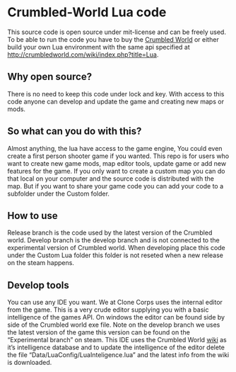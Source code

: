 # Crumbled-World Lua code

This source code is open source under mit-license and can be freely used.
To be able to run the code you have to buy the [Crumbled World](http://store.steampowered.com/app/542910/) or either build your own Lua environment with the same api specified at http://crumbledworld.com/wiki/index.php?title=Lua.

## Why open source?
There is no need to keep this code under lock and key. With access to this code anyone can develop and update the game and creating new maps or mods.

## So what can you do with this?
Almost anything, the lua have access to the game engine, You could even create a first person shooter game if you wanted. This repo is for users who want to create new game mods, map editor tools, update game or add new features for the game. 
If you only want to create a custom map you can do that local on your computer and the source code is distributed with the map. But if you want to share your game code you can add your code to a subfolder under the Custom folder. 

## How to use
Release branch is the code used by the latest version of the Crumbled world.
Develop branch is the develop branch and is not connected to the experimental version of Crumbled world.
When developing place this code under the Custom Lua folder this folder is not reseted when a new release on the steam happens.

## Develop tools
You can use any IDE you want. We at Clone Corps uses the internal editor from the game. This is a very crude editor supplying you with a basic intelligence of the games API.
On windows the editor can be found side by side of the Crumbled world exe file.
Note on the develop branch we uses the latest version of the game this version can be found on the “Experimental branch” on steam. 
This IDE uses the Crumbled World [wiki](http://crumbledworld.com/wiki/index.php?title=Lua) as it’s intelligence database and to update the intelligence of the editor delete the file “Data/LuaConfig/LuaInteligence.lua” and the latest info from the wiki is downloaded.


